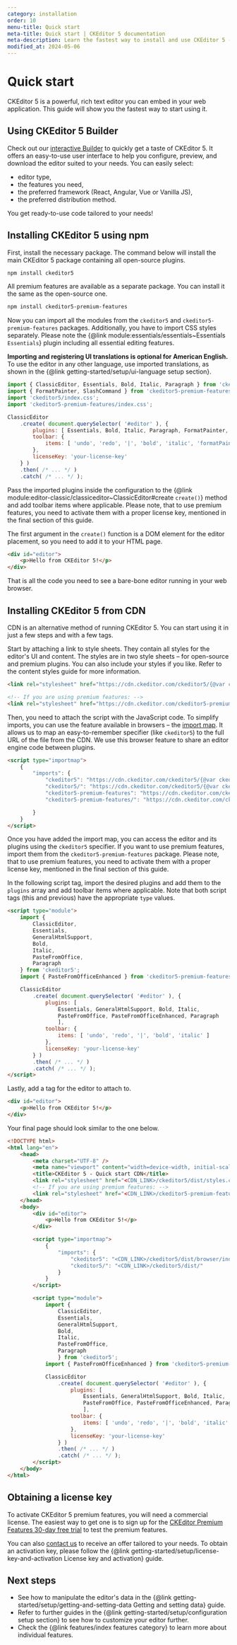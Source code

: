 ```yaml
---
category: installation
order: 10
menu-title: Quick start
meta-title: Quick start | CKEditor 5 documentation
meta-description: Learn the fastest way to install and use CKEditor 5 - the powerful, rich text WYSIWYG editor in your web application using npm or CDN.
modified_at: 2024-05-06
---
```


# Quick start

CKEditor&nbsp;5 is a powerful, rich text editor you can embed in your web application. This guide will show you the fastest way to start using it.

## Using CKEditor&nbsp;5 Builder

Check out our [interactive Builder](https://ckeditor.com/ckeditor-5/builder?redirect=docs) to quickly get a taste of CKEditor&nbsp;5. It offers an easy-to-use user interface to help you configure, preview, and download the editor suited to your needs. You can easily select:
* editor type,
* the features you need,
* the preferred framework (React, Angular, Vue or Vanilla JS),
* the preferred distribution method.

You get ready-to-use code tailored to your needs!

## Installing CKEditor&nbsp;5 using npm

First, install the necessary package. The command below will install the main CKEditor&nbsp;5 package containing all open-source plugins.

```bash
npm install ckeditor5
```

All premium features are available as a separate package. You can install it the same as the open-source one.

```bash
npm install ckeditor5-premium-features
```

Now you can import all the modules from the `ckeditor5` and `ckeditor5-premium-features` packages. Additionally, you have to import CSS styles separately. Please note the {@link module:essentials/essentials~Essentials `Essentials`} plugin including all essential editing features.

**Importing and registering UI translations is optional for American English.** To use the editor in any other language, use imported translations, as shown in the {@link getting-started/setup/ui-language setup section}.

```js
import { ClassicEditor, Essentials, Bold, Italic, Paragraph } from 'ckeditor5';
import { FormatPainter, SlashCommand } from 'ckeditor5-premium-features';
import 'ckeditor5/index.css';
import 'ckeditor5-premium-features/index.css';

ClassicEditor
	.create( document.querySelector( '#editor' ), {
		plugins: [ Essentials, Bold, Italic, Paragraph, FormatPainter, SlashCommand ],
		toolbar: {
			items: [ 'undo', 'redo', '|', 'bold', 'italic', 'formatPainter' ]
		},
		licenseKey: 'your-license-key'
	} )
	.then( /* ... */ )
	.catch( /* ... */ );
```

Pass the imported plugins inside the configuration to the {@link module:editor-classic/classiceditor~ClassicEditor#create `create()`} method and add toolbar items where applicable. Please note, that to use premium features, you need to activate them with a proper license key, mentioned in the final section of this guide.

The first argument in the `create()` function is a DOM element for the editor placement, so you need to add it to your HTML page.

```html
<div id="editor">
	<p>Hello from CKEditor 5!</p>
</div>
```

That is all the code you need to see a bare-bone editor running in your web browser.

## Installing CKEditor&nbsp;5 from CDN

CDN is an alternative method of running CKEditor 5. You can start using it in just a few steps and with a few tags.

Start by attaching a link to style sheets. They contain all styles for the editor's UI and content. The styles are in two style sheets &ndash; for open-source and premium plugins. You can also include your styles if you like. Refer to the content styles guide for more information.

```html
<link rel="stylesheet" href="https://cdn.ckeditor.com/ckeditor5/{@var ckeditor5-version}/ckeditor5.css" />

<!-- If you are using premium features: -->
<link rel="stylesheet" href="https://cdn.ckeditor.com/ckeditor5-premium-features/{@var ckeditor5-version}/ckeditor5-premium-features.css" />
```

Then, you need to attach the script with the JavaScript code. To simplify imports, you can use the feature available in browsers &ndash; the [import map](https://developer.mozilla.org/en-US/docs/Web/HTML/Element/script/type/importmap). It allows us to map an easy-to-remember specifier (like `ckeditor5`) to the full URL of the file from the CDN. We use this browser feature to share an editor engine code between plugins.

```html
<script type="importmap">
	{
		"imports": {
			"ckeditor5": "https://cdn.ckeditor.com/ckeditor5/{@var ckeditor5-version}/ckeditor5.js",
			"ckeditor5/": "https://cdn.ckeditor.com/ckeditor5/{@var ckeditor5-version}/",
			"ckeditor5-premium-features": "https://cdn.ckeditor.com/ckeditor5-premium-features/{@var ckeditor5-version}/ckeditor5-premium-features.js",
			"ckeditor5-premium-features/": "https://cdn.ckeditor.com/ckeditor5-premium-features/{@var ckeditor5-version}/"

		}
	}
</script>
```

Once you have added the import map, you can access the editor and its plugins using the `ckeditor5` specifier. If you want to use premium features, import them from the `ckeditor5-premium-features` package. Please note, that to use premium features, you need to activate them with a proper license key, mentioned in the final section of this guide.

In the following script tag, import the desired plugins and add them to the `plugins` array and add toolbar items where applicable. Note that both script tags (this and previous) have the appropriate `type` values.

```html
<script type="module">
	import {
		ClassicEditor,
		Essentials,
		GeneralHtmlSupport,
		Bold,
		Italic,
		PasteFromOffice,
		Paragraph
	} from 'ckeditor5';
	import { PasteFromOfficeEnhanced } from 'ckeditor5-premium-features';

	ClassicEditor
		.create( document.querySelector( '#editor' ), {
			plugins: [
				Essentials, GeneralHtmlSupport, Bold, Italic,
				PasteFromOffice, PasteFromOfficeEnhanced, Paragraph
				],
			toolbar: {
				items: [ 'undo', 'redo', '|', 'bold', 'italic' ]
			},
			licenseKey: 'your-license-key'
		} )
		.then( /* ... */ )
		.catch( /* ... */ );
</script>
```

Lastly, add a tag for the editor to attach to.

```html
<div id="editor">
	<p>Hello from CKEditor 5!</p>
</div>
```

Your final page should look similar to the one below.

```html
<!DOCTYPE html>
<html lang="en">
	<head>
		<meta charset="UTF-8" />
		<meta name="viewport" content="width=device-width, initial-scale=1.0" />
		<title>CKEditor 5 - Quick start CDN</title>
		<link rel="stylesheet" href="<CDN_LINK>/ckeditor5/dist/styles.css" />
		<!-- If you are using premium features: -->
		<link rel="stylesheet" href="<CDN_LINK>/ckeditor5-premium-features/dist/index.css" />
	</head>
	<body>
		<div id="editor">
			<p>Hello from CKEditor 5!</p>
		</div>

		<script type="importmap">
			{
				"imports": {
					"ckeditor5": "<CDN_LINK>/ckeditor5/dist/browser/index.js",
    				"ckeditor5/": "<CDN_LINK>/ckeditor5/dist/"
				}
			}
		</script>

		<script type="module">
			import {
				ClassicEditor,
				Essentials,
				GeneralHtmlSupport,
				Bold,
				Italic,
				PasteFromOffice,
				Paragraph
				} from 'ckeditor5';
			import { PasteFromOfficeEnhanced } from 'ckeditor5-premium-features';

			ClassicEditor
				.create( document.querySelector( '#editor' ), {
					plugins: [
						Essentials, GeneralHtmlSupport, Bold, Italic,
						PasteFromOffice, PasteFromOfficeEnhanced, Paragraph
						],
					toolbar: {
						items: [ 'undo', 'redo', '|', 'bold', 'italic' ]
					},
					licenseKey: 'your-license-key'
				} )
				.then( /* ... */ )
				.catch( /* ... */ );
		</script>
	</body>
</html>
```

## Obtaining a license key

To activate CKEditor&nbsp;5 premium features, you will need a commercial license. The easiest way to get one is to sign up for the [CKEditor Premium Features 30-day free trial](https://orders.ckeditor.com/trial/premium-features) to test the premium features.

You can also [contact us](https://ckeditor.com/contact/?sales=true#contact-form) to receive an offer tailored to your needs. To obtain an activation key, please follow the {@link getting-started/setup/license-key-and-activation License key and activation} guide.

## Next steps

* See how to manipulate the editor's data in the {@link getting-started/setup/getting-and-setting-data Getting and setting data} guide.
* Refer to further guides in the {@link getting-started/setup/configuration setup section} to see how to customize your editor further.
* Check the {@link features/index features category} to learn more about individual features.
